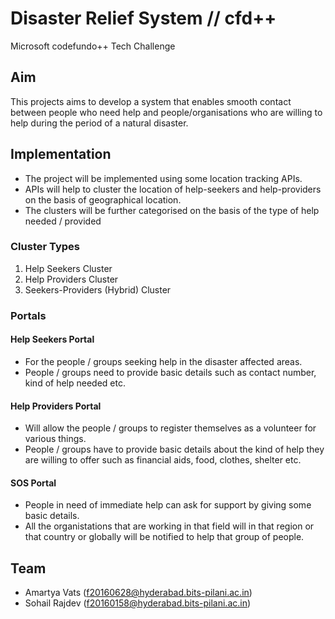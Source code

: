 # Disaster Relief System // cfd++
Microsoft codefundo++ Tech Challenge

## Aim
This projects aims to develop a system that enables smooth contact between people who need help and people/organisations who are willing to help during the period of a natural disaster.

## Implementation

* The project will be implemented using some location tracking APIs.
* APIs will help to cluster the location of help-seekers and help-providers on the basis of geographical location.
* The clusters will be further categorised on the basis of the type of help needed / provided

### Cluster Types

1. Help Seekers Cluster
1. Help Providers Cluster
1. Seekers-Providers (Hybrid) Cluster

### Portals

#### Help Seekers Portal
* For the people / groups seeking help in the disaster affected areas. 
* People / groups need to provide basic details such as contact number, kind of help needed etc.

#### Help Providers Portal

* Will allow the people / groups to register themselves as a volunteer for various things.
* People / groups have to provide basic details about the kind of help they are willing to offer such as financial aids, food, clothes, shelter etc.

#### SOS Portal
* People in need of immediate help can ask for support by giving some basic details.
* All the organistations that are working in that field will in that region or that country or globally will be notified to help that group of people.

## Team
* Amartya Vats (f20160628@hyderabad.bits-pilani.ac.in)
* Sohail Rajdev (f20160158@hyderabad.bits-pilani.ac.in)
